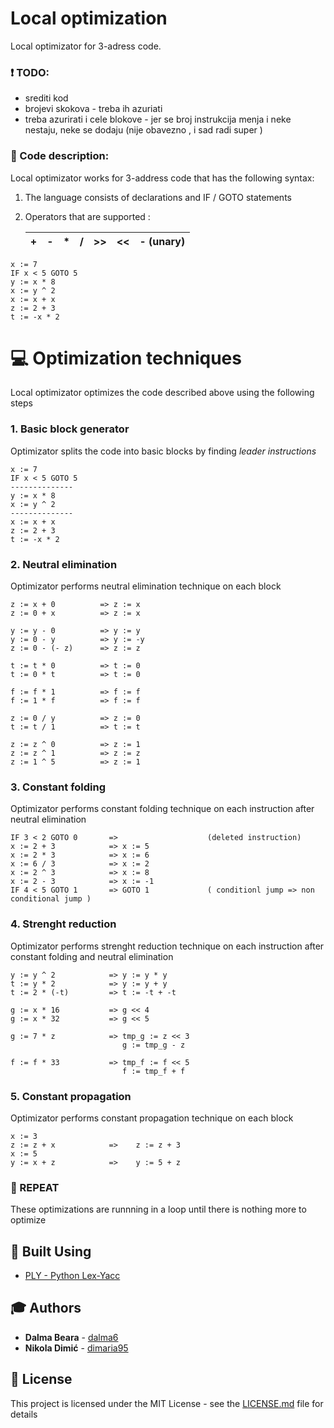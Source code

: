 # Local optimization 

Local optimizator for 3-adress code.

### :exclamation: TODO: 
* srediti kod
* brojevi skokova - treba ih azuriati 
* treba azurirati i cele blokove - jer se broj instrukcija menja i neke nestaju, neke se dodaju (nije obavezno , i sad radi super ) 

### :book: Code description:
Local optimizator works for 3-address code that has the following syntax:
1. The language consists of declarations and IF / GOTO statements
2. Operators that are supported : 

      | + | - | * | / | >> | << |- (unary)|
      |---|---|---|---|----|----|---------|

 ```
x := 7
IF x < 5 GOTO 5
y := x * 8
x := y ^ 2
x := x + x
z := 2 + 3
t := -x * 2
```

# :computer: Optimization techniques
Local optimizator optimizes the code described above using the following steps 
### 1. Basic block generator
Optimizator splits the code into basic blocks by finding _leader instructions_
```
x := 7
IF x < 5 GOTO 5
--------------
y := x * 8
x := y ^ 2
--------------
x := x + x
z := 2 + 3
t := -x * 2
```
### 2. Neutral elimination
Optimizator performs neutral elimination technique on each block
```
z := x + 0          => z := x
z := 0 + x          => z := x

y := y - 0          => y := y
y := 0 - y          => y := -y
z := 0 - (- z)      => z := z

t := t * 0          => t := 0
t := 0 * t          => t := 0

f := f * 1          => f := f
f := 1 * f          => f := f

z := 0 / y          => z := 0
t := t / 1          => t := t

z := z ^ 0          => z := 1
z := z ^ 1          => z := z
z := 1 ^ 5          => z := 1

````
###  3. Constant folding
Optimizator performs constant folding technique on each instruction after neutral elimination
```
IF 3 < 2 GOTO 0       =>                    (deleted instruction)
x := 2 + 3            => x := 5
x := 2 * 3            => x := 6
x := 6 / 3            => x := 2
x := 2 ^ 3            => x := 8
x := 2 - 3            => x := -1
IF 4 < 5 GOTO 1       => GOTO 1             ( conditionl jump => non conditional jump ) 
```

### 4. Strenght reduction
Optimizator performs strenght reduction technique on each instruction after constant folding and neutral elimination
```
y := y ^ 2            => y := y * y
t := y * 2            => y := y + y
t := 2 * (-t)         => t := -t + -t

g := x * 16           => g << 4
g := x * 32           => g << 5

g := 7 * z            => tmp_g := z << 3
                         g := tmp_g - z     

f := f * 33           => tmp_f := f << 5
                         f := tmp_f + f
```
### 5. Constant propagation 
Optimizator performs constant propagation technique on each block 
```
x := 3                
z := z + x            =>    z := z + 3
x := 5
y := x + z            =>    y := 5 + z

```
### :repeat: REPEAT 
These optimizations are runnning in a loop until there is nothing more to optimize


## :wrench: Built Using
* [PLY - Python Lex-Yacc](https://github.com/dabeaz/ply)

## :mortar_board: Authors

* **Dalma Beara** - [dalma6](https://github.com/dalma6/)
* **Nikola Dimić** -  [dimaria95](https://github.com/dimaria95/)

## :book: License

This project is licensed under the MIT License - see the [LICENSE.md](LICENSE.md) file for details
